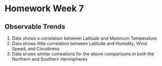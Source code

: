 # Homework Week 7
## Observable Trends
1. Data shows a correlation between Latitude and Maximum Temperature
2. Data shows little correlation between Latitude and Humidity, Wind Speed, and Cloudiness
3. Data shows similar correations for the above comparisons in both the Northern and Southern Hemispheres
